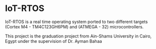 # IoT-RTOS

IoT-RTOS is a real time operating system ported to two different targets 
(Cortex M4 - TM4C123GH6PM) and (ATMEGA - 32) microcontrollers.

This project is the graduation project from Ain-Shams University in Cairo, Egypt under the supervision of Dr. Ayman Bahaa
